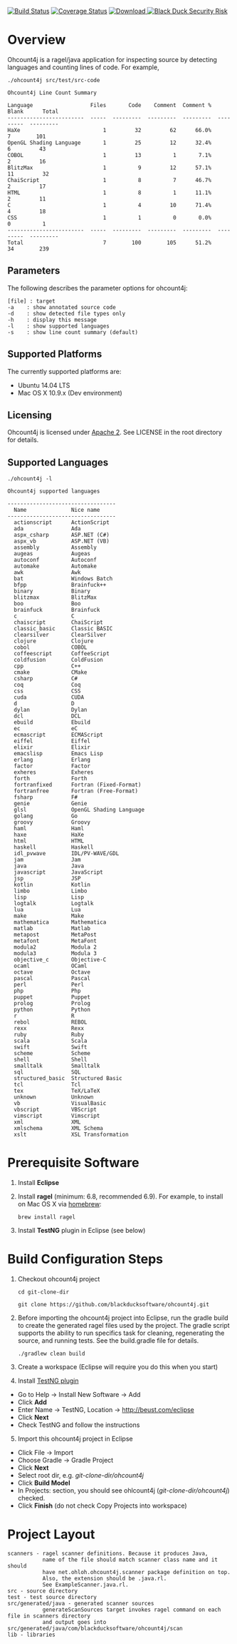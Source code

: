 [![Build Status](https://travis-ci.org/blackducksoftware/ohcount4j.svg?branch=master)](https://travis-ci.org/blackducksoftware/ohcount4j) [![Coverage Status](https://coveralls.io/repos/github/blackducksoftware/ohcount4j/badge.svg?branch=master)](https://coveralls.io/github/blackducksoftware/ohcount4j?branch=master) [ ![Download](https://api.bintray.com/packages/bds/oss/ohcount4j/images/download.svg) ](https://bintray.com/bds/oss/ohcount4j/_latestVersion)
[![Black Duck Security Risk](https://copilot.blackducksoftware.com/github/groups/blackducksoftware/locations/ohcount4j/public/results/branches/master/badge-risk.svg)](https://copilot.blackducksoftware.com/github/groups/blackducksoftware/locations/ohcount4j/public/results/branches/master)

# Overview

Ohcount4j is a ragel/java application for inspecting source by detecting languages and counting lines of code.  For example,
```
./ohcount4j src/test/src-code

Ohcount4j Line Count Summary

Language                  Files       Code    Comment  Comment %      Blank      Total
------------------------  -----  ---------  ---------  ---------  ---------  ---------
HaXe                          1         32         62      66.0%          7        101
OpenGL Shading Language       1         25         12      32.4%          6         43
COBOL                         1         13          1       7.1%          2         16
BlitzMax                      1          9         12      57.1%         11         32
ChaiScript                    1          8          7      46.7%          2         17
HTML                          1          8          1      11.1%          2         11
C                             1          4         10      71.4%          4         18
CSS                           1          1          0       0.0%          0          1
------------------------  -----  ---------  ---------  ---------  ---------  ---------
Total                         7        100        105      51.2%         34        239
```

## Parameters
The following describes the parameter options for ohcount4j:
```
[file] : target
-a    : show annotated source code
-d    : show detected file types only
-h    : display this message
-l    : show supported languages
-s    : show line count summary (default)
```

## Supported Platforms
The currently supported platforms are:
* Ubuntu 14.04 LTS
* Mac OS X 10.9.x (Dev environment)

## Licensing

Ohcount4j is licensed under [Apache 2](http://www.apache.org/licenses/LICENSE-2.0).  See LICENSE in the root directory for details.

## Supported Languages

```
./ohcount4j -l

Ohcount4j supported languages

----------------------------------
  Name              Nice name
----------------------------------
  actionscript      ActionScript
  ada               Ada
  aspx_csharp       ASP.NET (C#)
  aspx_vb           ASP.NET (VB)
  assembly          Assembly
  augeas            Augeas
  autoconf          Autoconf
  automake          Automake
  awk               Awk
  bat               Windows Batch
  bfpp              Brainfuck++
  binary            Binary
  blitzmax          BlitzMax
  boo               Boo
  brainfuck         Brainfuck
  c                 C
  chaiscript        ChaiScript
  classic_basic     Classic BASIC
  clearsilver       ClearSilver
  clojure           Clojure
  cobol             COBOL
  coffeescript      CoffeeScript
  coldfusion        ColdFusion
  cpp               C++
  cmake             CMake
  csharp            C#
  coq               Coq
  css               CSS
  cuda              CUDA
  d                 D
  dylan             Dylan
  dcl               DCL
  ebuild            Ebuild
  ec                eC
  ecmascript        ECMAScript
  eiffel            Eiffel
  elixir            Elixir
  emacslisp         Emacs Lisp
  erlang            Erlang
  factor            Factor
  exheres           Exheres
  forth             Forth
  fortranfixed      Fortran (Fixed-Format)
  fortranfree       Fortran (Free-Format)
  fsharp            F#
  genie             Genie
  glsl              OpenGL Shading Language
  golang            Go
  groovy            Groovy
  haml              Haml
  haxe              HaXe
  html              HTML
  haskell           Haskell
  idl_pvwave        IDL/PV-WAVE/GDL
  jam               Jam
  java              Java
  javascript        JavaScript
  jsp               JSP
  kotlin            Kotlin
  limbo             Limbo
  lisp              Lisp
  logtalk           Logtalk
  lua               Lua
  make              Make
  mathematica       Mathematica
  matlab            Matlab
  metapost          MetaPost
  metafont          MetaFont
  modula2           Modula 2
  modula3           Modula 3
  objective_c       Objective-C
  ocaml             OCaml
  octave            Octave
  pascal            Pascal
  perl              Perl
  php               Php
  puppet            Puppet
  prolog            Prolog
  python            Python
  r                 R
  rebol             REBOL
  rexx              Rexx
  ruby              Ruby
  scala             Scala
  swift             Swift
  scheme            Scheme
  shell             Shell
  smalltalk         Smalltalk
  sql               SQL
  structured_basic  Structured Basic
  tcl               Tcl
  tex               TeX/LaTeX
  unknown           Unknown
  vb                VisualBasic
  vbscript          VBScript
  vimscript         Vimscript
  xml               XML
  xmlschema         XML Schema
  xslt              XSL Transformation
```

# Prerequisite Software

1. Install **Eclipse**
2. Install **ragel** (minimum: 6.8, recommended 6.9).  For example, to install on Mac OS X via [homebrew](https://github.com/Homebrew/homebrew/blob/master/Library/Formula/ragel.rb):

     `brew install ragel`
3. Install **TestNG** plugin in Eclipse (see below)

# Build Configuration Steps

1. Checkout ohcount4j project

    `cd git-clone-dir`

    `git clone https://github.com/blackducksoftware/ohcount4j.git`

2. Before importing the ohcount4j project into Eclipse, run the gradle build to create the generated ragel files used by the project.  The gradle script supports the ability to run specifics task for cleaning, regenerating the source, and running tests.  See the build.gradle file for details.

    `./gradlew clean build`

3. Create a workspace (Eclipse will require you do this when you start)

4. Install [TestNG plugin](http://testng.org/doc/download.html)
  * Go to Help -> Install New Software -> Add
  * Click **Add**
  * Enter Name -> TestNG, Location -> http://beust.com/eclipse
  * Click **Next**
  * Check TestNG and follow the instructions

5. Import this ohcount4j project in Eclipse
  * Click File -> Import
  * Choose Gradle -> Gradle Project
  * Click **Next**
  * Select root dir, e.g. *git-clone-dir/ohcount4j*
  * Click **Build Model**
  * In Projects: section, you should see ohlcount4j (*git-clone-dir/ohcount4j*) checked.
  * Click **Finish** (do not check Copy Projects into workspace)

# Project Layout

```
scanners - ragel scanner definitions. Because it produces Java,
           name of the file should match scanner class name and it should
           have net.ohloh.ohcount4j.scanner package definition on top.  
           Also, the extension should be .java.rl.
           See ExampleScanner.java.rl.
src - source directory
test - test source directory
src/generated/java - generated scanner sources
           generateScanSources target invokes ragel command on each file in scanners directory
           and output goes into src/generated/java/com/blackducksoftware/ohcount4j/scan
lib - libraries
```

